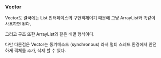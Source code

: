### Vector

Vector도 결국에는 List 인터페이스의 구현객체이기 때문에 그냥 ArrayList와 똑같이 사용하면 된다.

그리고 구조 또한 ArrayList와 같은 배열 형식이다.

다만 다른점은 Vector는 동기메소드 (synchronous) 라서 멀티 스레드 환경에서 안전하게 객체를 추가, 삭제 할 수 있다.
